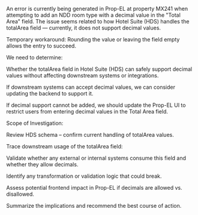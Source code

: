 An error is currently being generated in Prop-EL at property MX241 when attempting to add an NDD room type with a decimal value in the "Total Area" field. The issue seems related to how Hotel Suite (HDS) handles the totalArea field — currently, it does not support decimal values.

Temporary workaround: Rounding the value or leaving the field empty allows the entry to succeed.

We need to determine:

Whether the totalArea field in Hotel Suite (HDS) can safely support decimal values without affecting downstream systems or integrations.

If downstream systems can accept decimal values, we can consider updating the backend to support it.

If decimal support cannot be added, we should update the Prop-EL UI to restrict users from entering decimal values in the Total Area field.

Scope of Investigation:

Review HDS schema – confirm current handling of totalArea values.

Trace downstream usage of the totalArea field:

Validate whether any external or internal systems consume this field and whether they allow decimals.

Identify any transformation or validation logic that could break.

Assess potential frontend impact in Prop-EL if decimals are allowed vs. disallowed.

Summarize the implications and recommend the best course of action.

